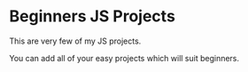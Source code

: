 # Beginners JS Projects
This are very few of my JS projects. 

You can add all of your easy projects which will suit beginners.
